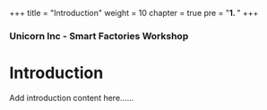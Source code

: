 +++
title = "Introduction"
weight = 10
chapter = true
pre = "<b>1. </b>"
+++

### Unicorn Inc - Smart Factories Workshop

# Introduction

Add introduction content here......